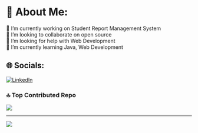 # 💫 About Me:
🔭 I’m currently working on Student Report Management System<br>👯 I’m looking to collaborate on open source<br>🤝 I’m looking for help with Web Development<br>🌱 I’m currently learning Java, Web Development<br>


## 🌐 Socials:
[![LinkedIn](https://img.shields.io/badge/LinkedIn-%230077B5.svg?logo=linkedin&logoColor=white)](https://linkedin.com/in/https://www.linkedin.com/in/shashwat-agarwal-206023267/) 


<!-- ![](https://github-readme-streak-stats.herokuapp.com/?user=shashwat0801&theme=dark&hide_border=false)<br/>
![](https://github-readme-stats.vercel.app/api/top-langs/?username=shashwat0801&theme=dark&hide_border=false&include_all_commits=true&count_private=true&layout=compact) -->

<!-- ## 🏆 GitHub Trophies
![](https://github-profile-trophy.vercel.app/?username=shashwat0801&theme=radical&no-frame=false&no-bg=true&margin-w=4)
 -->
### 🔝 Top Contributed Repo
![](https://github-contributor-stats.vercel.app/api?username=ShashwatAgarwal-08&limit=5&theme=onedark&combine_all_yearly_contributions=true)

---
[![](https://visitcount.itsvg.in/api?id=ShashwatAgarwal-08&icon=3&color=5)](https://visitcount.itsvg.in)

<!-- Proudly created with GPRM ( https://gprm.itsvg.in ) -->
